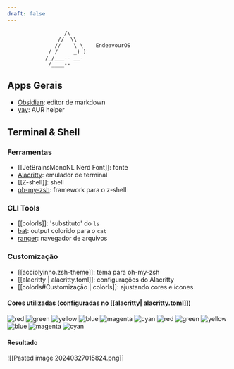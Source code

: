 ```yaml
---
draft: false
---
```



```
			      /\	        
			    //  \\      
			   //    \ \    EndeavourOS
			 / /     _) )   
			/_/___-- __-    
			 /____--        
```

## Apps Gerais

- [Obsidian](https://obsidian.md/): editor de markdown
- [yay](https://github.com/Jguer/yay): AUR helper

## Terminal & Shell

### Ferramentas

- [[JetBrainsMonoNL Nerd Font]]: fonte
- [Alacritty](https://alacritty.org/): emulador de terminal
- [[Z-shell]]: shell
- [oh-my-zsh](https://ohmyz.sh/): framework para o z-shell

### CLI Tools

- [[colorls]]: 'substituto' do `ls`
- [bat](https://github.com/sharkdp/bat): output colorido para o `cat`
- [ranger](https://github.com/ranger/ranger): navegador de arquivos

### Customização

- [[acciolyinho.zsh-theme]]: tema para oh-my-zsh
- [[alacritty | alacritty.toml]]: configurações do Alacritty
- [[colorls#Customização | colorls]]: ajustando cores e ícones

#### Cores utilizadas (configuradas no [[alacritty| alacritty.toml]])

![red](https://via.placeholder.com/25/FF5454/000000?text=+)
![green](https://via.placeholder.com/25/8CC85F/000000?text=+)
![yellow](https://via.placeholder.com/25/0000FF/E3C78A?text=+)
![blue](https://via.placeholder.com/25/80A0FF/000000?text=+)
![magenta](https://via.placeholder.com/25/CF87E8/000000?text=+)
![cyan](https://via.placeholder.com/25/79DAC8/000000?text=+) 
![red](https://via.placeholder.com/25/FF5189/000000?text=+)
![green](https://via.placeholder.com/25/36C692/000000?text=+)
![yellow](https://via.placeholder.com/25/C2C292/E3C78A?text=+)
![blue](https://via.placeholder.com/25/74B2FF/000000?text=+)
![magenta](https://via.placeholder.com/25/AE81FF/000000?text=+)
![cyan](https://via.placeholder.com/25/85DC85/000000?text=+)

#### Resultado

![[Pasted image 20240327015824.png]]

